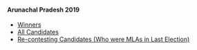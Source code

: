 #### Arunachal Pradesh 2019
  * [Winners](https://www.myneta.info/ArunachalPradesh2019/index.php?action=show_winners&sort=default)
  * [All Candidates](https://www.myneta.info/ArunachalPradesh2019/)
  * [ Re-contesting Candidates (Who were MLAs in Last Election)](https://www.myneta.info/ArunachalPradesh2019/index.php?action=recontestAssetsComparison)